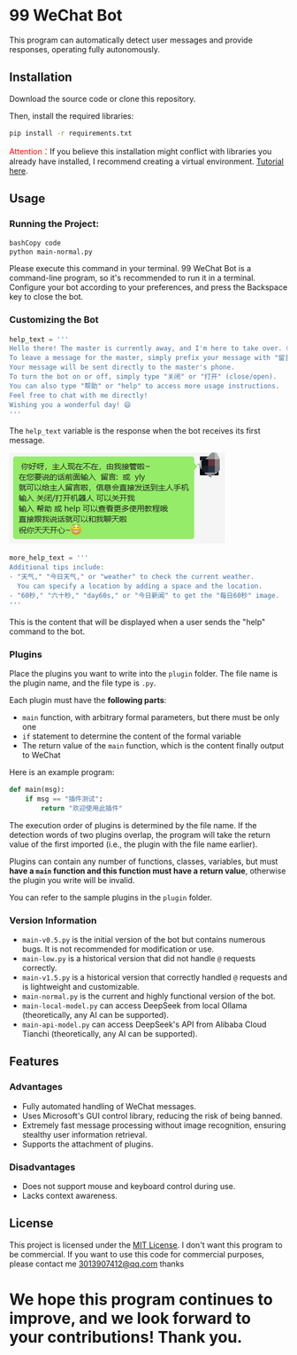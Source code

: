 # 99 WeChat Bot

This program can automatically detect user messages and provide responses, operating fully autonomously.

## Installation

Download the source code or clone this repository.

Then, install the required libraries:

```bash
pip install -r requirements.txt
```

<span style="color: red;">Attention：</span>If you believe this installation might conflict with libraries you already have installed, I recommend creating a virtual environment. [Tutorial here](https://chat.openai.com/c/venv.md).

## Usage

### Running the Project:

```
bashCopy code
python main-normal.py
```

Please execute this command in your terminal. 99 WeChat Bot is a command-line program, so it's recommended to run it in a terminal. Configure your bot according to your preferences, and press the Backspace key to close the bot.

### Customizing the Bot

```python
help_text = ''' 
Hello there! The master is currently away, and I'm here to take over. 😊
To leave a message for the master, simply prefix your message with "留言:" or "yly".
Your message will be sent directly to the master's phone.
To turn the bot on or off, simply type "关闭" or "打开" (close/open).
You can also type "帮助" or "help" to access more usage instructions.
Feel free to chat with me directly!
Wishing you a wonderful day! 😄
'''
```

The `help_text` variable is the response when the bot receives its first message.

![image-20231015091909317](https://github.com/windows99-hue/99wxrobot/blob/master/content/image-20231015091909317.png?raw=true)

```python
more_help_text = '''
Additional tips include: 
- "天气," "今日天气," or "weather" to check the current weather.
  You can specify a location by adding a space and the location.
- "60秒," "六十秒," "day60s," or "今日新闻" to get the "每日60秒" image.
'''
```

This is the content that will be displayed when a user sends the "help" command to the bot.

### Plugins

Place the plugins you want to write into the `plugin` folder. The file name is the plugin name, and the file type is `.py`.

Each plugin must have the **following parts**:

- `main` function, with arbitrary formal parameters, but there must be only one
- `if` statement to determine the content of the formal variable
- The return value of the `main` function, which is the content finally output to WeChat

Here is an example program:

```python
def main(msg):
    if msg == "插件测试":
        return "欢迎使用此插件"
```

The execution order of plugins is determined by the file name. If the detection words of two plugins overlap, the program will take the return value of the first imported (i.e., the plugin with the file name earlier).

Plugins can contain any number of functions, classes, variables, but must **have a `main` function and this function must have a return value**, otherwise the plugin you write will be invalid.

You can refer to the sample plugins in the `plugin` folder.

### Version Information

- `main-v0.5.py` is the initial version of the bot but contains numerous bugs. It is not recommended for modification or use.
- `main-low.py` is a historical version that did not handle `@` requests correctly.
- `main-v1.5.py` is a historical version that correctly handled `@` requests and is lightweight and customizable.
- `main-normal.py` is the current and highly functional version of the bot.
- `main-local-model.py` can access DeepSeek from local Ollama (theoretically, any AI can be supported).
- `main-api-model.py` can access DeepSeek's API from Alibaba Cloud Tianchi (theoretically, any AI can be supported).

## Features

### Advantages

- Fully automated handling of WeChat messages.
- Uses Microsoft's GUI control library, reducing the risk of being banned.
- Extremely fast message processing without image recognition, ensuring stealthy user information retrieval.
- Supports the attachment of plugins.

### Disadvantages

- Does not support mouse and keyboard control during use.
- Lacks context awareness.

## License

This project is licensed under the [MIT License](https://chat.openai.com/c/LICENSE).  I don't want this program to be commercial. If you want to use this code for commercial purposes, please contact me
3013907412@qq.com
thanks

# We hope this program continues to improve, and we look forward to your contributions! Thank you.